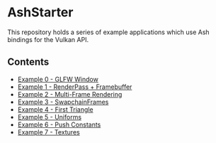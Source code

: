 # AshStarter

This repository holds a series of example applications which use Ash bindings
for the Vulkan API.

## Contents

- [Example 0 - GLFW Window](./examples/e0)
- [Example 1 - RenderPass + Framebuffer](./examples/e1)
- [Example 2 - Multi-Frame Rendering](./examples/e2)
- [Example 3 - SwapchainFrames](./examples/e3)
- [Example 4 - First Triangle](./examples/e4)
- [Example 5 - Uniforms](./examples/e5)
- [Example 6 - Push Constants](./examples/e6)
- [Example 7 - Textures](./examples/e7)

